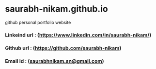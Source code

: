 # saurabh-nikam.github.io
github personal portfolio website

### Linkeind url : (https://www.linkedin.com/in/saurabh-nikam/)
### Github url : (https://github.com/saurabh-nikam)
### Email id : (saurabhnikam.sn@gmail.com)
